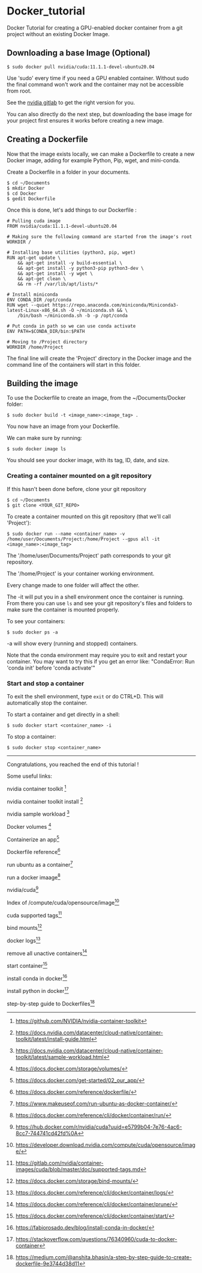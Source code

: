 # Docker_tutorial
Docker Tutorial for creating a GPU-enabled docker container from a git project without an existing Docker Image. 

## Downloading a base Image (Optional)

```
$ sudo docker pull nvidia/cuda:11.1.1-devel-ubuntu20.04
```

Use 'sudo' every time if you need a GPU enabled container. Without sudo the final command won't work and the container may not be accessible from root.

See the [nvidia gitlab](https://gitlab.com/nvidia/container-images/cuda/blob/master/doc/supported-tags.md) to get the right version for you.

You can also directly do the next step, but downloading the base image for your project first ensures it works before creating a new image.

## Creating a Dockerfile

Now that the image exists locally, we can make a Dockerfile to create a new Docker image, adding for example Python, Pip, wget, and mini-conda.

Create a Dockerfile in a folder in your documents.
```
$ cd ~/Documents
$ mkdir Docker
$ cd Docker
$ gedit Dockerfile
```

Once this is done, let's add things to our Dockerfile :
```
# Pulling cuda image
FROM nvidia/cuda:11.1.1-devel-ubuntu20.04

# Making sure the following command are started from the image's root
WORKDIR /

# Installing base utilities (python3, pip, wget)
RUN apt-get update \
    && apt-get install -y build-essential \
    && apt-get install -y python3-pip python3-dev \
    && apt-get install -y wget \
    && apt-get clean \
    && rm -rf /var/lib/apt/lists/*

# Install miniconda
ENV CONDA_DIR /opt/conda
RUN wget --quiet https://repo.anaconda.com/miniconda/Miniconda3-latest-Linux-x86_64.sh -O ~/miniconda.sh && \
    /bin/bash ~/miniconda.sh -b -p /opt/conda

# Put conda in path so we can use conda activate
ENV PATH=$CONDA_DIR/bin:$PATH

# Moving to /Project directory
WORKDIR /home/Project
```
The final line will create the 'Project' directory in the Docker image and the command line of the containers will start in this folder.

## Building the image

To use the Dockerfile to create an image, from the ~/Documents/Docker folder:
```
$ sudo docker build -t <image_name>:<image_tag> .
```
You now have an image from your Dockerfile.

We can make sure by running:
```
$ sudo docker image ls
```

You should see your docker image, with its tag, ID, date, and size.

### Creating a container mounted on a git repository
If this hasn't been done before, clone your git repository 
```
$ cd ~/Documents
$ git clone <YOUR_GIT_REPO>
```

To create a container mounted on this git repository (that we'll call 'Project'):
```
$ sudo docker run --name <container_name> -v /home/user/Documents/Project:/home/Project --gpus all -it <image_name>:<image_tag>
```
The '/home/user/Documents/Project' path corresponds to your git repository.

The '/home/Project' is your container working environment.

Every change made to one folder will affect the other.

The -it will put you in a shell environment once the container is running.
From there you can use `ls` and see your git repository's files and folders to make sure the container is mounted properly.

To see your containers:
```
$ sudo docker ps -a
```
-a will show every (running and stopped) containers.

Note that the conda environment may require you to exit and restart your container. You may want to try this if you get an error like: "CondaError: Run 'conda init' before 'conda activate'"

### Start and stop a container
To exit the shell environment, type `exit` or do CTRL+D.
This will automatically stop the container.

To start a container and get directly in a shell:
```
$ sudo docker start <container_name> -i
```

To stop a container:
```
$ sudo docker stop <container_name>
```
---

Congratulations, you reached the end of this tutorial !



Some useful links:

nvidia container toolkit [^1]

nvidia container toolkit install [^2]

nvidia sample workload [^3]

Docker volumes [^4]

Containerize an app[^5]

Dockerfile reference[^6]

run ubuntu as a container[^7]

run a docker imaage[^8]

nvidia/cuda[^9]

Index of /compute/cuda/opensource/image[^10]

cuda supported tags[^11]

bind mounts[^12]

docker logs[^13]

remove all unactive containers[^14]

start container[^15]

install conda in docker[^16]

install python in docker[^17]

step-by-step guide to Dockerfiles[^18]

[^1]:https://github.com/NVIDIA/nvidia-container-toolkit
[^2]:https://docs.nvidia.com/datacenter/cloud-native/container-toolkit/latest/install-guide.html
[^3]:https://docs.nvidia.com/datacenter/cloud-native/container-toolkit/latest/sample-workload.html
[^4]:https://docs.docker.com/storage/volumes/
[^5]:https://docs.docker.com/get-started/02_our_app/
[^6]:https://docs.docker.com/reference/dockerfile/
[^7]:https://www.makeuseof.com/run-ubuntu-as-docker-container/
[^8]:https://docs.docker.com/reference/cli/docker/container/run/
[^9]:https://hub.docker.com/r/nvidia/cuda?uuid=e5799b04-7e76-4ac6-8cc7-744741cd42fd%0A
[^10]:https://developer.download.nvidia.com/compute/cuda/opensource/image/
[^11]:https://gitlab.com/nvidia/container-images/cuda/blob/master/doc/supported-tags.md
[^12]:https://docs.docker.com/storage/bind-mounts/
[^13]:https://docs.docker.com/reference/cli/docker/container/logs/
[^14]:https://docs.docker.com/reference/cli/docker/container/prune/
[^15]:https://docs.docker.com/reference/cli/docker/container/start/
[^16]:https://fabiorosado.dev/blog/install-conda-in-docker/
[^17]:https://stackoverflow.com/questions/76340960/cuda-to-docker-container
[^18]:https://medium.com/@anshita.bhasin/a-step-by-step-guide-to-create-dockerfile-9e3744d38d11




